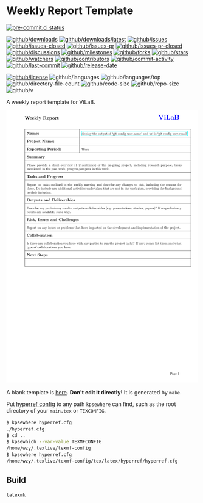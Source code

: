 # Weekly Report Template

[![pre-commit.ci status](https://results.pre-commit.ci/badge/github/Freed-Wu/weekly-report-template/main.svg)](https://results.pre-commit.ci/latest/github/Freed-Wu/weekly-report-template/main)

[![github/downloads](https://shields.io/github/downloads/Freed-Wu/weekly-report-template/total)](https://github.com/Freed-Wu/weekly-report-template/releases)
[![github/downloads/latest](https://shields.io/github/downloads/Freed-Wu/weekly-report-template/latest/total)](https://github.com/Freed-Wu/weekly-report-template/releases/latest)
[![github/issues](https://shields.io/github/issues/Freed-Wu/weekly-report-template)](https://github.com/Freed-Wu/weekly-report-template/issues)
[![github/issues-closed](https://shields.io/github/issues-closed/Freed-Wu/weekly-report-template)](https://github.com/Freed-Wu/weekly-report-template/issues?q=is%3Aissue+is%3Aclosed)
[![github/issues-pr](https://shields.io/github/issues-pr/Freed-Wu/weekly-report-template)](https://github.com/Freed-Wu/weekly-report-template/pulls)
[![github/issues-pr-closed](https://shields.io/github/issues-pr-closed/Freed-Wu/weekly-report-template)](https://github.com/Freed-Wu/weekly-report-template/pulls?q=is%3Apr+is%3Aclosed)
[![github/discussions](https://shields.io/github/discussions/Freed-Wu/weekly-report-template)](https://github.com/Freed-Wu/weekly-report-template/discussions)
[![github/milestones](https://shields.io/github/milestones/all/Freed-Wu/weekly-report-template)](https://github.com/Freed-Wu/weekly-report-template/milestones)
[![github/forks](https://shields.io/github/forks/Freed-Wu/weekly-report-template)](https://github.com/Freed-Wu/weekly-report-template/network/members)
[![github/stars](https://shields.io/github/stars/Freed-Wu/weekly-report-template)](https://github.com/Freed-Wu/weekly-report-template/stargazers)
[![github/watchers](https://shields.io/github/watchers/Freed-Wu/weekly-report-template)](https://github.com/Freed-Wu/weekly-report-template/watchers)
[![github/contributors](https://shields.io/github/contributors/Freed-Wu/weekly-report-template)](https://github.com/Freed-Wu/weekly-report-template/graphs/contributors)
[![github/commit-activity](https://shields.io/github/commit-activity/w/Freed-Wu/weekly-report-template)](https://github.com/Freed-Wu/weekly-report-template/graphs/commit-activity)
[![github/last-commit](https://shields.io/github/last-commit/Freed-Wu/weekly-report-template)](https://github.com/Freed-Wu/weekly-report-template/commits)
[![github/release-date](https://shields.io/github/release-date/Freed-Wu/weekly-report-template)](https://github.com/Freed-Wu/weekly-report-template/releases/latest)

[![github/license](https://shields.io/github/license/Freed-Wu/weekly-report-template)](https://github.com/Freed-Wu/weekly-report-template/blob/main/LICENSE)
![github/languages](https://shields.io/github/languages/count/Freed-Wu/weekly-report-template)
![github/languages/top](https://shields.io/github/languages/top/Freed-Wu/weekly-report-template)
![github/directory-file-count](https://shields.io/github/directory-file-count/Freed-Wu/weekly-report-template)
![github/code-size](https://shields.io/github/languages/code-size/Freed-Wu/weekly-report-template)
![github/repo-size](https://shields.io/github/repo-size/Freed-Wu/weekly-report-template)
![github/v](https://shields.io/github/v/release/Freed-Wu/weekly-report-template)

A weekly report template for ViLaB.

![preview](images/main-1.png)

A blank template is [here](template.tex).
**Don't edit it directly!** It is generated by `make`.

Put [hyperref config](hyperref.cfg) to any path `kpsewhere` can find, such as
the root directory of your `main.tex` or `TEXCONFIG`.

```sh
$ kpsewhere hyperref.cfg
./hyperref.cfg
$ cd ..
$ kpsewhich --var-value TEXMFCONFIG
/home/wzy/.texlive/texmf-config
$ kpsewhere hyperref.cfg
/home/wzy/.texlive/texmf-config/tex/latex/hyperref/hyperref.cfg
```

## Build

```sh
latexmk
```

